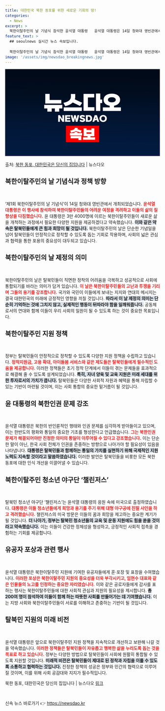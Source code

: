 ```yaml
---
title: 대한민국 북한 동포를 위한 새로운 기회의 땅!
categories:
  - News
excerpt: >
  북한이탈주민의 날 기념식 참석한 윤석열 대통령   윤석열 대통령은 14일 청와대 영빈관에서 개최된 ‘제1회 …
feature_text: >
  ## seoulnews 실시간 뉴스 속보입니다.

  북한이탈주민의 날 기념식 참석한 윤석열 대통령   윤석열 대통령은 14일 청와대 영빈관에서 개최된 ‘제1회 …
image: '/assets/img/newsdao_breakingnews.jpg'
---
```


![뉴스다오 속보](/assets/img/newsdao_breakingnews.jpg)

<p>출처: <a href="https://newsdao.kr/4811" rel="dofollow">북한 동포, 대한민국은 당신의 집입니다</a> | 뉴스다오</p>

<h2 data-ke-size="size26">북한이탈주민의 날 기념식과 정책 방향</h2>

<p data-ke-size="size16">&nbsp;</p> 

<p data-ke-size="size16">‘제1회 북한이탈주민의 날 기념식’이 14일 청와대 영빈관에서 개최되었습니다. <b><span style="color: #ee2323;">윤석열 대통령은 이 행사에 참석하여 북한이탈주민들의 어려운 여정을 격려하고 이들의 삶의 질 향상을 다짐했습니다.</span></b> 윤 대통령은 3만 4000명에 이르는 북한이탈주민들이 새로운 삶을 개척하는 과정에서 필요한 다양한 지원을 제공하겠다고 약속했습니다. <b><span style="background-color: #21538527;">이와 같은 약속은 탈북민들에게 큰 힘과 희망이 될 것입니다.</span></b> 북한이탈주민의 날은 단순한 기념일을 넘어 탈북민들이 안정적으로 정착할 수 있도록 돕는 기회로 작용하며, 사회의 넓은 관심과 협력을 통한 포용의 중요성이 대두되고 있습니다.</p>

<h2 data-ke-size="size26">북한이탈주민의 날 제정의 의미</h2>

<p data-ke-size="size16">&nbsp;</p> 

<p data-ke-size="size16">북한이탈주민의 날은 탈북민들이 직면한 정착의 어려움을 극복하고 성공적으로 사회에 통합되기를 바라는 의미가 담겨 있습니다. <b><span style="color: #ee2323;">이 날은 북한이탈주민들의 고난과 투쟁을 기리며 그들의 용기를 강조합니다.</span></b> 국가와 국민이 이들에게 보내는 지지와 연대의 메시지는 결국 대한민국의 미래에 긍정적인 영향을 끼칠 것입니다. <b><span style="background-color: #21538527;">따라서 이 날 제정의 의미는 단순히 기억하는 것에 그치지 않고, 실제적인 행동이 뒤따라야 함을 일깨워줍니다.</span></b> 공동체로서의 연대와 함께 이들이 우리 사회의 일원이 될 수 있도록 하는 것이 중요한 목표입니다.</p>

<h2 data-ke-size="size26">북한이탈주민 지원 정책</h2>

<p data-ke-size="size16">&nbsp;</p> 

<p data-ke-size="size16">정부는 탈북민들이 안정적으로 정착할 수 있도록 다양한 지원 정책을 수립하고 있습니다. <b><span style="color: #ee2323;">정착지원금, 고용 확대, 아이돌봄 서비스와 같은 제도들은 탈북민들에게 필수적인 도움을 제공합니다.</span></b> 이러한 정책들은 초기 정착 단계에서 이들이 겪는 문제들을 효과적으로 해결해 줄 수 있도록 설계되었습니다. <b><span style="background-color: #21538527;">특히, 자녀 양육 및 교육 지원은 미래 세대를 위한 투자로서의 가치가 큽니다.</span></b> 탈북민들은 다양한 사회적 자원과 혜택을 통해 자립할 수 있는 기반이 마련될 것이며, 이는 사회 통합의 중요한 밑거름이 될 것입니다. </p>

<h2 data-ke-size="size26">윤 대통령의 북한인권 문제 강조</h2> 

<p data-ke-size="size16">&nbsp;</p> 

<p data-ke-size="size16">윤석열 대통령은 북한의 반인륜적인 행태와 인권 문제를 심각하게 받아들이고 있으며, 이는 한반도의 평화와 통일의 중요한 기초를 형성한다고 언급했습니다. <b><span style="color: #ee2323;">그는 북한인권 문제가 해결되어야만 진정한 의미의 통일이 이루어질 수 있다고 강조했습니다.</span></b> 이는 단순한 말이 아닌, 한국 사회 전체가 인권을 존중하는 방향으로 나아가야 할 필요성이 있음을 나타냅니다. <b><span style="background-color: #21538527;">대통령은 탈북민들과 함께하는 통일의 가치를 실현하기 위해 국제적인 지원노력도 지속할 것이라고 말씀하였습니다.</span></b> 이러한 발언은 탈북민들을 비롯한 모든 북한 동포에 대한 인식 개선을 이끌어낼 수 있습니다.</p>

<h2 data-ke-size="size26">북한이탈주민 청소년 야구단 ‘챌린저스’</h2>

<p data-ke-size="size16">&nbsp;</p> 

<p data-ke-size="size16">탈북민 청소년 야구단 ‘챌린저스’는 윤석열 대통령의 응원 속에 미국으로 출정하였습니다. <b><span style="color: #ee2323;">대통령은 이들 청소년들에게 희망과 용기를 주기 위해 대형 야구공에 친필 사인을 하고 격려했습니다.</span></b> 챌린저스의 미국 방문은 이들의 꿈과 희망을 제고하는 중요한 계기가 될 것입니다. <b><span style="background-color: #21538527;">더 나아가, 정부는 탈북민 청소년들의 교육 및 운동 지원에도 힘을 쏟을 것이라고 약속했습니다.</span></b> 이는 이들이 건강한 정체성을 형성하고, 긍정적인 사회적 접촉을 경험하는 기회를 제공합니다.</p>

<h2 data-ke-size="size26">유공자 포상과 관련 행사</h2>

<p data-ke-size="size16">&nbsp;</p> 

<p data-ke-size="size16">윤석열 대통령은 북한이탈주민 지원에 기여한 유공자들에게 훈·포장 및 표창을 수여했습니다. <b><span style="color: #ee2323;">이러한 포상은 북한이탈주민 지원의 중요성을 더욱 부각시키고, 임현수 대표와 같은 인물들의 노고를 인정하는 중요한 자리였습니다.</span></b> 이와 같은 공로자들에게 감사를 표하는 행사는 북한이탈주민들에 대한 사회적 관심과 지원의 필요성을 제시합니다. <b><span style="background-color: #21538527;">총 200여 명이 참석하여 이들이 함께 하는 따뜻한 사회를 만들어가는 데 기여했습니다.</span></b> 이는 지방 사회와 북한이탈주민들이 서로를 이해하고 존중하는 기반이 될 것입니다.</p>

<h2 data-ke-size="size26">탈북민 지원의 미래 비전</h2>

<p data-ke-size="size16">&nbsp;</p> 

<p data-ke-size="size16">윤석열 대통령은 앞으로 북한이탈주민 지원 정책을 지속적으로 개선하고 보완해 나갈 것을 약속했습니다. <b><span style="color: #ee2323;">이러한 정책들은 탈북민들이 자유롭고 행복한 삶을 누리도록 돕는 것을 목표로 하고 있습니다.</span></b> 정부는 다양한 방법으로 탈북민들이 사회에 원활히 통합될 수 있도록 지원할 것입니다. <b><span style="background-color: #21538527;">미래적 비전은 탈북민들이 제대로 된 정착과 자립을 이룰 수 있도록 소통하고 협력하는 것입니다.</span></b> 진정한 정책의 성공은 정부와 민간의 협력으로 이루어질 것이며, 이를 위해 사회 공감대와 지지가 필수적입니다.</p>

<p data-ke-size="size16">북한 동포, 대한민국은 당신의 집입니다 | 뉴스다오  <a href="https://newsdao.kr/4811">링크</a></p> 

<p data-ke-size="size16">&nbsp;</p>  

신속 뉴스 바로가기 👉 <a href="https://newsdao.kr" rel="dofollow">https://newsdao.kr</a>


